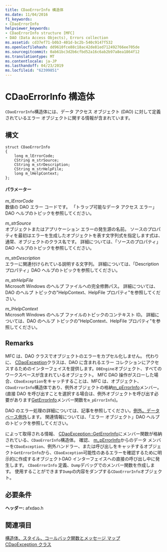 ```yaml
---
title: CDaoErrorInfo 構造体
ms.date: 11/04/2016
f1_keywords:
- CDaoErrorInfo
helpviewer_keywords:
- CDaoErrorInfo structure [MFC]
- DAO (Data Access Objects), Errors collection
ms.assetid: cd37ef71-b0b3-401d-bc2b-540c9147f532
ms.openlocfilehash: dd9610fce88c18ac42de81ed712492766ee705de
ms.sourcegitcommit: 0ab61bc3d2b6cfbd52a16c6ab2b97a8ea1864f12
ms.translationtype: MT
ms.contentlocale: ja-JP
ms.lasthandoff: 04/23/2019
ms.locfileid: "62399851"
---
```

# <a name="cdaoerrorinfo-structure"></a>CDaoErrorInfo 構造体

`CDaoErrorInfo`構造体には、データ アクセス オブジェクト (DAO) に対して定義されているエラー オブジェクトに関する情報が含まれています。

## <a name="syntax"></a>構文

```
struct CDaoErrorInfo
{
    long m_lErrorCode;
    CString m_strSource;
    CString m_strDescription;
    CString m_strHelpFile;
    long m_lHelpContext;
};
```

#### <a name="parameters"></a>パラメーター

*m_lErrorCode*<br/>
数値の DAO エラー コードです。 「トラップ可能なデータ アクセス エラー」DAO ヘルプのトピックを参照してください。

*m_strSource*<br/>
オブジェクトまたはアプリケーション エラーの発生源の名前。 ソースのプロパティを最初はエラーを生成したオブジェクトを表す文字列式を指定します式は、通常、オブジェクトのクラス名です。 詳細については、「ソースのプロパティ」DAO ヘルプのトピックを参照してください。

*m_strDescription*<br/>
エラーに関連付けられている説明する文字列。 詳細については、「Description プロパティ」DAO ヘルプのトピックを参照してください。

*m_strHelpFile*<br/>
Microsoft Windows のヘルプ ファイルへの完全修飾パス。 詳細については、DAO のヘルプ トピックの"HelpContext、HelpFile プロパティ"を参照してください。

*m_lHelpContext*<br/>
Microsoft Windows のヘルプ ファイルのトピックのコンテキスト ID。 詳細については、DAO のヘルプ トピックの"HelpContext、HelpFile プロパティ"を参照してください。

## <a name="remarks"></a>Remarks

MFC は、DAO クラスでオブジェクトのエラーをカプセル化しません。 代わりに、 [CDaoException](../../mfc/reference/cdaoexception-class.md)クラスは、DAO に含まれるエラー コレクションにアクセスするためのインターフェイスを提供します。`DBEngine`オブジェクト、すべてのワークスペースが含まれているオブジェクト。 MFC DAO 操作がスローした場合、`CDaoException`をキャッチすることは、MFC は、オブジェクト、`CDaoErrorInfo`構造体であり、例外オブジェクトの格納[m_pErrorInfo](../../mfc/reference/cdaoexception-class.md#m_perrorinfo)メンバー。 (直接 DAO を呼び出すことを選択する場合は、例外オブジェクトを呼び出す必要があります[GetErrorInfo](../../mfc/reference/cdaoexception-class.md#geterrorinfo)メンバー関数を`m_pErrorInfo`)。

DAO のエラー処理の詳細については、記事を参照してください。[例外。データベース例外](../../mfc/exceptions-database-exceptions.md)します。 関連情報については、「エラー オブジェクト」DAO ヘルプのトピックを参照してください。

によって取得される情報、 [CDaoException::GetErrorInfo](../../mfc/reference/cdaoexception-class.md#geterrorinfo)にメンバー関数が格納されている、`CDaoErrorInfo`構造体。 確認、 [m_pErrorInfo](../../mfc/reference/cdaoexception-class.md#m_perrorinfo)からのデータ メンバーを`CDaoException`、例外ハンドラー、または呼び出しをキャッチするオブジェクト`GetErrorInfo`から、`CDaoException`可能性のあるエラーを確認するために明示的に作成するオブジェクトDAO インターフェイスへの直接の呼び出し中に発生します。 `CDaoErrorInfo` 定義、`Dump`デバッグでのメンバー関数を作成します。 使用することができます`Dump`の内容をダンプする`CDaoErrorInfo`オブジェクト。

## <a name="requirements"></a>必要条件

**ヘッダー:** afxdao.h

## <a name="see-also"></a>関連項目

[構造体、スタイル、コールバック関数とメッセージ マップ](../../mfc/reference/structures-styles-callbacks-and-message-maps.md)<br/>
[CDaoException クラス](../../mfc/reference/cdaoexception-class.md)
